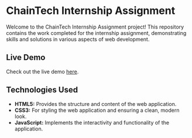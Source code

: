 # ChainTech Internship Assignment

Welcome to the ChainTech Internship Assignment project! This repository contains the work completed for the internship assignment, demonstrating skills and solutions in various aspects of web development.

## Live Demo

Check out the live demo [here](https://rakesh-patel57.github.io/ChainTech-Internship/).

## Technologies Used

- **HTML5:** Provides the structure and content of the web application.
- **CSS3:** For styling the web application and ensuring a clean, modern look.
- **JavaScript:** Implements the interactivity and functionality of the application.
